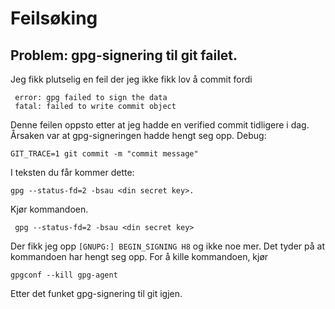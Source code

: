 # Feilsøking

## Problem: gpg-signering til git failet.
Jeg fikk plutselig en feil der jeg ikke fikk lov å commit fordi
```
 error: gpg failed to sign the data
 fatal: failed to write commit object
```
Denne feilen oppsto etter at jeg hadde en verified commit tidligere i dag.
Årsaken var at gpg-signeringen hadde hengt seg opp.
Debug:
```
GIT_TRACE=1 git commit -m "commit message"
```
I teksten du får kommer dette:
```
gpg --status-fd=2 -bsau <din secret key>.
```
Kjør kommandoen.
```
 gpg --status-fd=2 -bsau <din secret key>
```
Der fikk jeg opp `[GNUPG:] BEGIN_SIGNING H8` og ikke noe mer. Det tyder på at
kommandoen har hengt seg opp.
For å kille kommandoen, kjør
```
gpgconf --kill gpg-agent
```
Etter det funket gpg-signering til git igjen.
